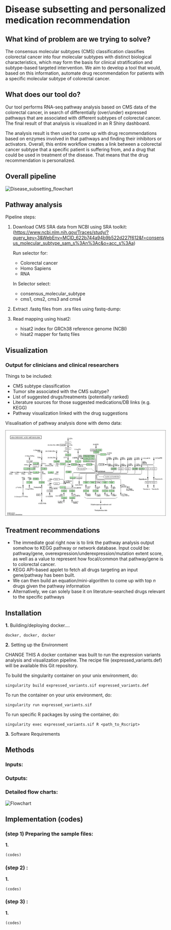 # Disease subsetting and personalized medication recommendation

## What kind of problem are we trying to solve?
The consensus molecular subtypes (CMS) classification classifies colorectal cancer into four molecular subtypes with distinct biological characteristics, which may form the basis for clinical stratification and subtype-based targeted intervention. We aim to develop a tool that would, based on this information, automate drug recommendation for patients with a specific molecular subtype of colorectal cancer.

## What does our tool do?
Our tool performs RNA-seq pathway analysis based on CMS data of the colorectal cancer, in search of differentially (over/under) expressed pathways that are associated with different subtypes of colorectal cancer. The final result of that analysis is visualized in an R Shiny dashboard.

The analysis result is then used to come up with drug recommendations based on enzymes involved in that pathways and finding their inhibitors or activators. Overall, this entire workflow creates a link between a colorectal cancer subtype that a specific patient is suffering from, and a drug that could be used in treatment of the disease. That means that the drug recommendation is personalized.

## Overall pipeline
![Disease_subsetting_flowchart](https://user-images.githubusercontent.com/82537630/157536530-5d03f842-ca3f-4e15-85df-346d97f5a78d.png)

## Pathway analysis
Pipeline steps:
1. Download CMS SRA data from NCBI using SRA toolkit: (https://www.ncbi.nlm.nih.gov/Traces/study/?query_key=3&WebEnv=MCID_622b744a94b9b522d227f612&f=consensus_molecular_subtype_sam_s%3An%3Ac&o=acc_s%3Aa)

    Run selector for:
    - Colorectal cancer
    - Homo Sapiens
    - RNA

    In Selector select:
    - consensus_molecular_subtype
    - cms1, cms2, cms3 and cms4
2. Extract .fastq files from .sra files using fastq-dump:
3. Read mapping using hisat2:
   - hisat2 index for GRCh38 reference genome (NCBI)
   - hisat2 mapper for fastq files

## Visualization
### Output for clinicians and clinical researchers

Things to be included:
* CMS subtype classification
* Tumor site associated with the CMS subtype?
* List of suggested drugs/treatments (potentially ranked)
* Literature sources for those suggested medications/DB links (e.g. KEGG)
* Pathway visualization linked with the drug suggestions

Visualisation of pathway analysis done with demo data:

![target_pathway_figure_example](fig/demo_plot_1.png)

## Treatment recommendations
* The immediate goal right now is to link the pathway analysis output somehow to KEGG pathway or network database. Input could be: pathway/gene, overexpression/underexpression/mutation extent score, as well as a value to represent how focal/common that pathway/gene is to colorectal cancer.
* KEGG API-based applet to fetch all drugs targeting an input gene/pathway has been built.
* We can then build an equation/mini-algorithm to come up with top *n* drugs given the pathway information
* Alternatively, we can solely base it on literature-searched drugs relevant to the specific pathways

## Installation
**1.** Building/deploying docker.... 
```
docker, docker, docker
```
**2.** Setting up the Environment

CHANGE THIS A docker container was built to run the expression variants analysis and visualization pipeline. The recipe file (expressed_variants.def) will be available this Git repository.

To build the singularity container on your unix environment, do:
```
singularity build expressed_variants.sif expressed_variants.def
```

To run the container on your unix environment, do:
```
singularity run expressed_variants.sif
```

To run specific R packages by using the container, do:
```
singularity exec expressed_variants.sif R <path_to_Rscript>
```

**3.** Software Requirements

## Methods

### Inputs:

### Outputs:

### Detailed flow charts:
![Flowchart](https://user-images.githubusercontent.com/89701701/157918874-1a4eae0f-3682-44e5-8504-318c5e93e783.png)

## Implementation (codes)

### (step 1) Preparing the sample files:<br/>
**1.**<br/>
```
(codes)
```

### (step 2) :<br/>
**1.**<br/>
```
(codes)
```

### (step 3) :<br/>
**1.**<br/>
```
(codes)
```
